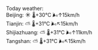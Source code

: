 Today weather:  
Beijing: ☀️ 🌡️+30°C 🌬️↑15km/h  
Tianjin: ⛅️  🌡️+31°C 🌬️↖15km/h  
Shijiazhuang: ⛅️  🌡️+31°C 🌬️↑11km/h  
Tangshan: ⛅️  🌡️+31°C 🌬️↖15km/h  
